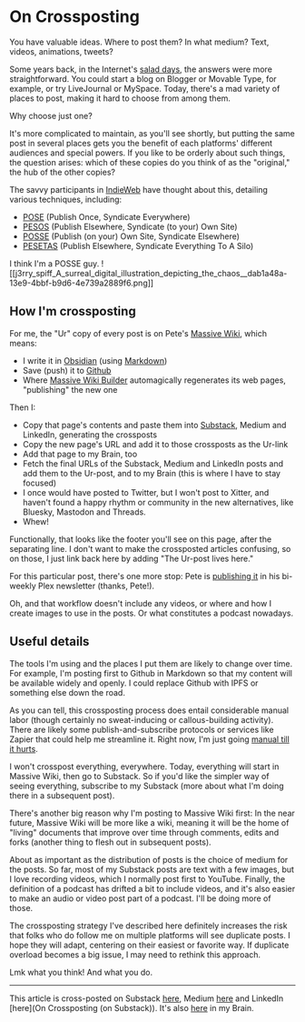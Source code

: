 # On Crossposting

You have valuable ideas. Where to post them? In what medium? Text, videos, animations, tweets? 

Some years back, in the Internet's [salad days](https://en.wikipedia.org/wiki/Salad_days), the answers were more straightforward. You could start a blog on Blogger or Movable Type, for example, or try LiveJournal or MySpace. Today, there's a mad variety of places to post, making it hard to choose from among them. 

Why choose just one? 

It's more complicated to maintain, as you'll see shortly, but putting the same post in several places gets you the benefit of each platforms' different audiences and special powers. If you like to be orderly about such things, the question arises: which of these copies do you think of as the "original," the hub of the other copies? 

The savvy participants in [IndieWeb](https://indieweb.org/) have thought about this, detailing various techniques, including: 

- [POSE](https://indieweb.org/POSE) (Publish Once, Syndicate Everywhere) 
- [PESOS](https://indieweb.org/PESOS) (Publish Elsewhere, Syndicate (to your) Own Site) 
- [POSSE](https://indieweb.org/POSSE) (Publish (on your) Own Site, Syndicate Elsewhere) 
- [PESETAS](https://indieweb.org/PESETAS) (Publish Elsewhere, Syndicate Everything To A Silo) 

I think I'm a POSSE guy. ![[j3rry_spiff_A_surreal_digital_illustration_depicting_the_chaos__dab1a48a-13e9-4bbf-b9d6-4e739a2889f6.png]]
## How I'm crossposting

For me, the "Ur" copy of every post is on Pete's [Massive Wiki](https://massive.wiki/), which means: 

- I write it in [Obsidian](https://obsidian.md/) (using [Markdown](http://en.wikipedia.org/wiki/Markdown))
- Save (push) it to [Github](http://en.wikipedia.org/wiki/GitHub) 
- Where [Massive Wiki Builder](https://massive.wiki/massive_wiki_builder) automagically regenerates its web pages, "publishing" the new one 

Then I: 

- Copy that page's contents and paste them into [Substack](https://rethinkconstraints.substack.com/), Medium and LinkedIn, generating the crossposts 
- Copy the new page's URL and add it to those crossposts as the Ur-link 
- Add that page to my Brain, too 
- Fetch the final URLs of the Substack, Medium and LinkedIn posts and add them to the Ur-post, and to my Brain (this is where I have to stay focused) 
- I once would have posted to Twitter, but I won't post to Xitter, and haven't found a happy rhythm or community in the new alternatives, like Bluesky, Mastodon and Threads. 
- Whew! 

Functionally, that looks like the footer you'll see on this page, after the separating line. I don't want to make the crossposted articles confusing, so on those, I just link back here by adding "The Ur-post lives here."

For this particular post, there's one more stop: Pete is [publishing it](https://plex.collectivesensecommons.org/2024-10-16/) in his bi-weekly Plex newsletter (thanks, Pete!).

Oh, and that workflow doesn't include any videos, or where and how I create images to use in the posts. Or what constitutes a podcast nowadays. 

## Useful details

The tools I'm using and the places I put them are likely to change over time. For example, I'm posting first to Github in Markdown so that my content will be available widely and openly. I could replace Github with IPFS or something else down the road. 

As you can tell, this crossposting process does entail considerable manual labor (though certainly no sweat-inducing or callous-building activity). There are likely some publish-and-subscribe protocols or services like Zapier that could help me streamline it. Right now, I'm just going [manual till it hurts](https://indieweb.org/manual_until_it_hurts). 

I won't crosspost everything, everywhere. Today, everything will start in Massive Wiki, then go to Substack. So if you'd like the simpler way of seeing everything, subscribe to my Substack (more about what I'm doing there in a subsequent post). 

There's another big reason why I'm posting to Massive Wiki first: In the near future, Massive Wiki will be more like a wiki, meaning it will be the home of "living" documents that improve over time through comments, edits and forks (another thing to flesh out in subsequent posts). 

About as important as the distribution of posts is the choice of medium for the posts. So far, most of my Substack posts are text with a few images, but I love recording videos, which I normally post first to YouTube. Finally, the definition of a podcast has drifted a bit to include videos, and it's also easier to make an audio or video post part of a podcast. I'll be doing more of those. 

The crossposting strategy I've described here definitely increases the risk that folks who do follow me on multiple platforms will see duplicate posts. I hope they will adapt, centering on their easiest or favorite way. If duplicate overload becomes a big issue, I may need to rethink this approach. 

Lmk what you think! And what you do. 

--- 
This article is cross-posted on Substack [here](https://open.substack.com/pub/rethinkconstraints/p/on-crossposting?r=1173&utm_campaign=post&utm_medium=web&showWelcomeOnShare=true), Medium [here](https://jerrymichalski.medium.com/on-crossposting-d3599e878505) and LinkedIn [here](On Crossposting (on Substack)). It's also [here](https://bra.in/2pRVKx) in my Brain. 